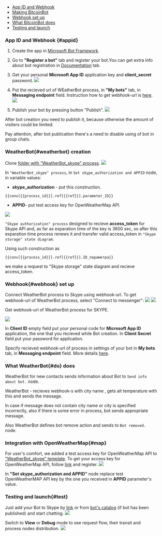 * [App ID and Webhook](#appid)
* [Making BitcoinBot](#bitcoinbot)
* [Webhook set up](#webhook)
* [What BitcoinBot does](#do)
* [Testing and launch](#test)


###  App ID and Webhook {#appid}

1. Create the app in [Microsoft Bot Framework](https://dev.botframework.com/).
2. Go to **"Register a bot"** tab and register your bot.You can get extra info about bot registration in [Documentation](https://docs.botframework.com/en-us/skype/getting-started/#navtitle) tab.
3. Get your personal **Microsoft App ID** application key and **client_secret** password.
![](app_id.jpg)

4. Put the recieved url of WEatherBot process, in **"My bots"** tab, in **Messaging endpoint** field. Instruction how to get webhook-url is [here](#webhook).
![](mess_endpoint1.jpg)

5. Publish your bot by pressing button "Publish".
![](publish.jpg)


After bot creation you need to publish it, because otherwise the amount of visiters could be limited. 

Pay attention, after bot publication there's a need to disable  using of bot  in group chats.





### WeatherBot{#weatherbot} creation

Clone [folder with "WeatherBot_skype" process](https://admin.corezoid.com/folder/conv/111724).
![](clone_folder.jpg)

In ```"WeatherBot_skype" process```, in ```Set skype_authorization and APPID``` node, in variable values:
* **skype_authorization** - put this construction. 

```
{{conv[{{process_id}}].ref[{{ref}}].parameter_ID}}
```

* **APPID**- put test access key for OpenWeatherMap API.

![](set_param.jpg)

```"Skype authorization" process``` designed to recieve **access_token** for Skype API and, as far as exparation time of the key is 3600 sec, so after this exparation time process renews it and transfer valid access_token in ```"Skype storage" state diagram```.

 Using such construction as 
 ```
 {{conv[{{process_id}}].ref[{{ref}}].ID_параметра}}
 ```
 we make a request to "Skype storage" state diagram and recieve access_token.
 
  
 
### Webhook{#webhook} set up

Connect WeatherBot process to Skype using webhook-url. To get webhook-url of WeatherBot process, select "Connect to messenger":
![](connect_to_messenger.jpg)
![](skype.jpg)

Get webhook-url of WeatherBot process for SKYPE.

![](webhook.jpg)

In **Client ID** empty field put your personal code for **Microsoft App ID** application, the one that you recieved while Bot creation.
In **Client Secret** field put your password for application.

Specify recieved webhook-url of process in settings of your bot in **My bots** tab, in **Messaging endpoint** field. More details [here](#appid).


### What WeatherBot{#do} does

WeatherBot for new contacts sends information about Bot to ```Send info about bot.``` node.

WeatherBot - recieves webhook-s with city name , gets ait temperature with this and sends the message.

In case if message does not contain city name or city is specified incorrectly, also if there is some error in process, bot sends appropriate message. 

Also WeatherBot defines bot remove action and sends to ```Bot removed.``` node.



### Integration with OpenWeatherMap{#map}

For user's comfort, we added a test access key for OpenWeatherMap API to ["WeatherBot_skype" template](https://admin.corezoid.com/folder/conv/111724). To get your access key for OpenWeatherMap API, follow [link](https://home.openweathermap.org/users/sign_in) and register.
![](weather_key.png)

In **"Set skype_authorization and APPID"** node replace test OpenWeatherMAP API key by the one you received in **APPID** parameter's value. 



### Testing and launch{#test}
Just add your Bot to Skype by [link](https://join.skype.com/bot/e0a994fb-d527-4122-a92b-b91ae55910c2) or from [bot's catalog](https://bots.botframework.com/) (if bot has been published) and start chatting.
![](new_screen_weatherbot.jpg)

Switch to **View** or **Debug** mode  to see request flow, their transit and process nodes distribution. 
![](botweather_view.png)
